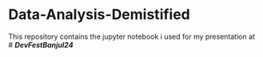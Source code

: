 # Data-Analysis-Demistified

This repository contains the jupyter notebook i used for my presentation at # ***DevFestBanjul24***
